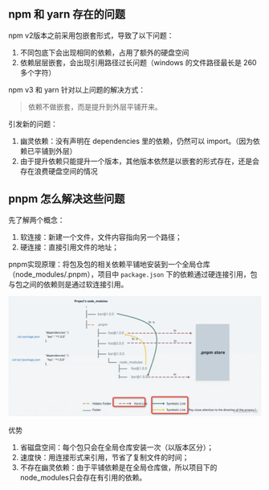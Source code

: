 
## npm 和 yarn 存在的问题

npm v2版本之前采用包嵌套形式，导致了以下问题：

1. 不同包底下会出现相同的依赖，占用了额外的硬盘空间
2. 依赖层层嵌套，会出现引用路径过长问题（windows 的文件路径最长是 260 多个字符）

npm v3 和 yarn 针对以上问题的解决方式：

> 依赖不做嵌套，而是提升到外层平铺开来。

引发新的问题：

1. 幽灵依赖：没有声明在 dependencies 里的依赖，仍然可以 import。（因为依赖已平铺到外层）
2. 由于提升依赖只能提升一个版本，其他版本依然是以嵌套的形式存在，还是会存在浪费硬盘空间的情况

## pnpm 怎么解决这些问题

先了解两个概念：

1. 软连接：新建一个文件，文件内容指向另一个路径；
2. 硬连接：直接引用文件的地址；

pnpm实现原理：将包及包的相关依赖平铺地安装到一个全局仓库（node_modules/.pnpm），项目中 `package.json` 下的依赖通过硬连接引用，包与包之间的依赖则是通过软连接引用。

![pnpm官方原理图](/articles/工具/images/pnpm官方原理图.jpg)

优势

1. 省磁盘空间：每个包只会在全局仓库安装一次（以版本区分）；
2. 速度快：用连接形式来引用，节省了复制文件的时间；
3. 不存在幽灵依赖：由于平铺依赖是在全局仓库做，所以项目下的node_modules只会存在有引用的依赖。


